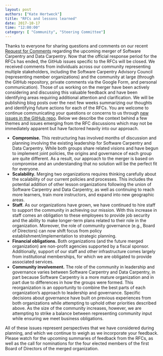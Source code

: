 ```yaml
---
layout: post
authors: ["Kate Hertweck"]
title: "RFCs and lessons learned"
date: 2017-10-17
time: "12:00:00"
category: [ "Community", "Steering Committee"]
---
```


Thanks to everyone for sharing questions and comments on our recent 
[Request for Comments](https://github.com/carpentries/2017Merger) 
regarding the upcoming merger of Software Carpentry and Data Carpentry. 
Now that the official response period for the RFCs has ended, the GitHub 
issues specific to the RFCs will be closed. We received comments from 
individuals across our community representing multiple stakeholders, including 
the Software Carpentry Advisory Council (representing member organizations) 
and the community at large (through the GitHub repository, private comments 
via the Google Form, and personal communication). Those of us working on the 
merger have been actively considering and discussing this valuable feedback 
and have been identifying areas requiring additional attention and clarification. 
We will be publishing blog posts over the next few weeks summarizing our thoughts 
and identifying future actions for each of the RFCs. You are welcome to continue 
communicating your questions or concerns to us through 
[new issues in the GitHub repo](https://github.com/carpentries/2017Merger/issues). 
Below we describe the context behind a few themes and issues emerging from the 
RFC discussions which may not be immediately apparent but have factored heavily 
into our approach.

* **Compromise.** This restructuring has involved months of discussion and planning 
involving the existing leadership for Software Carpentry and Data Carpentry. 
While both groups share related visions and have begun to implement joint policies, 
the origins and governance of each group are quite different. As a result, our 
approach to  the merger is based on compromise and an understanding that no 
solution will be the perfect fit for everyone. 
* **Scalability.** Merging two organizations requires thinking carefully about 
the scalability of our current policies and processes. This includes the 
potential addition of other lesson organizations following the union of 
Software Carpentry and Data Carpentry, as well as continuing to reach more 
learners, train more instructors, and expand into new geographic areas. 
* **Staff.** As our organizations have grown, we have continued to hire staff 
to support the community in achieving our mission. With this increase in staff 
comes an obligation to these employees to provide job security and the ability 
to make longer-term plans related to their role in the organization. Moreover, 
the role of community governance (e.g., Board of Directors) can now shift focus 
from policy establishment/implementation to strategic planning.
* **Financial obligations.** Both organizations (and the future merged organization) 
are non-profit agencies supported by a fiscal sponsor. Additionally, support of 
our staff and other infrastructure comes largely from institutional memberships, 
for which we are obligated to provide associated services. 
* **Community involvement.** The role of the community in leadership and governance 
varies between Software Carpentry and Data Carpentry, in part because Software 
Carpentry is a more mature organization and in part due to differences in how 
the groups were formed. This reorganization is an opportunity to combine the best 
parts of each organization’s approach to leadership and governance. Specific decisions 
about governance have built on previous experiences from both organizations while 
attempting to uphold other priorities described above. As the size of the community 
increases, however, we are attempting to strike a balance between representing community 
input while ensuring we meet business obligations. 

All of these issues represent perspectives that we have considered during planning, 
and which we continue to weigh as we incorporate your feedback. Please watch for 
the upcoming summaries of feedback from the RFCs, as well as the call for nominations 
for the four elected members of the first Board of Directors of the merged organization. 
